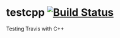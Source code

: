 testcpp [![Build Status](https://travis-ci.org/dhiana/testcpp.svg?branch=master)](https://travis-ci.org/dhiana/testcpp)
=======

Testing Travis with C++
